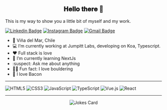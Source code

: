 <div align="center">
  <h2> 𝐇𝐞𝐥𝐥𝐨 𝐭𝐡𝐞𝐫𝐞 👋</h2>
</div>


This is my way to show you a little bit of myself and my work. 


[![Linkedin Badge](https://img.shields.io/badge/-Linkedin-blue?style=flat&logo=Linkedin&logoColor=white&link=https://www.linkedin.com/in/martin-lara-264756208/)](https://www.linkedin.com/in/martin-lara-264756208/)
[![Instagram Badge](https://img.shields.io/badge/-@martin.lara.s-purple?style=flat&logo=instagram&logoColor=white&link=https://www.instagram.com/martin.lara.s/)](https://www.instagram.com/martin.lara.s/)
[![Gmail Badge](https://img.shields.io/badge/-Contact_me-c14438?style=flat&logo=Gmail&logoColor=white&link=mailto:martin.lara@sansano.usm.cl)](mailto:martin.lara@sansano.usm.cl)


- :round_pushpin: Viña del Mar, Chile
- :computer: I’m currently working at Jumpitt Labs, developing on Koa, Typescript.
- :hearts: Full stack is love
- :sparkler: I’m currently learning NextJs
- :suspect: Ask me about anything 
- 🧗‍♂️ Fun fact: I love bouldering
- 🥓 I love Bacon

----

![HTML5](https://img.shields.io/badge/-HTML5-%23E44D27?style=flat-square&logo=html5&logoColor=ffffff)
![CSS3](https://img.shields.io/badge/-CSS3-%231572B6?style=flat-square&logo=css3)
![JavaScript](https://img.shields.io/badge/-JavaScript-%23F7DF1C?style=flat-square&logo=javascript&logoColor=000000&labelColor=%23F7DF1C&color=%23FFCE5A)
![TypeScript](https://img.shields.io/badge/-TypeScript-007ACC?style=flat-square&logo=typescript&logoColor=white)
![Vue.js](https://img.shields.io/badge/-Vue.js-%232c3e50?style=flat-square&logo=vuedotjs)
![React](https://img.shields.io/badge/-React-%23282C34?style=flat-square&logo=react)

----
<div align="center">
  <img src="https://readme-jokes.vercel.app/api" alt="Jokes Card" />
  </div>
